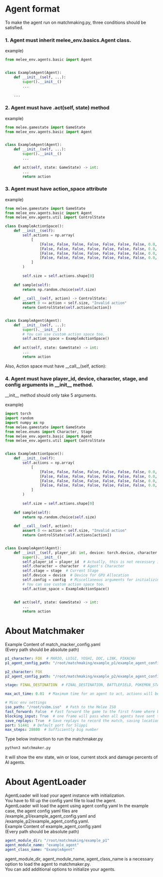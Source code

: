 Agent format
============

To make the agent run on matchmaking.py, three conditions should be satisfied.
### 1. Agent must inherit **melee_env.basics.Agent** class.
example) 
```python
from melee_env.agents.basic import Agent


class ExampleAgent(Agent):
    def __init__(self, ...):
        super().__init__()
        ...
    
    ...
```

### 2. Agent must have **.act(self, state)** method
example)
```python
from melee.gamestate import GameState
from melee_env.agents.basic import Agent


class ExampleAgent(Agent):
    def __init__(self, ...):
        super().__init__()
        ...
    
    def act(self, state: GameState) -> int:
        ... 
        return action
```

### 3. Agent must have **action_space** attribute

example)
```python
from melee.gamestate import GameState
from melee_env.agents.basic import Agent
from melee_env.agents.util import ControlState

class ExampleActionSpace():
    def __init__(self):
        self.actions = np.array(
            [
                [False, False, False, False, False, False, False, 0.0, 0.0, 0.0, 0.0, 0.0, 0.0],
                [False, False, False, False, False, False, False, 0.0, 0.0, 0.0, 0.0, 0.0, 0.0],
                [False, False, False, False, False, False, False, 0.0, 0.0, 0.0, 0.0, 0.0, 0.0],
                [False, False, False, False, False, False, False, 0.0, 0.0, 0.0, 0.0, 0.0, 0.0],
            ]
        )
        
        self.size = self.actions.shape[0]
        
    def sample(self):
        return np.random.choice(self.size)
    
    def __call__(self, action) -> ControlState:
        assert 0 <= action < self.size, "Invalid action"
        return ControlState(self.actions[action])


class ExampleAgent(Agent):
    def __init__(self, ...):
        super().__init__()
        # You can use custom action space too.
        self.action_space = ExampleActionSpace()
    
    def act(self, state: GameState) -> int:
        ...
        return action
```
Also, Action space must have \_\_call\_\_(self, action): 


### 4. Agent must have player_id, device, character, stage, and config arguments in \_\_init\_\_ method.

\_\_init\_\_ method should only take 5 arguments. 

example)
```python
import torch
import random
import numpy as np
from melee.gamestate import GameState
from melee.enums import Character, Stage
from melee_env.agents.basic import Agent
from melee_env.agents.util import ControlState


class ExampleActionSpace():
    def __init__(self):
        self.actions = np.array(
            [
                [False, False, False, False, False, False, False, 0.0, 0.0, 0.0, 0.0, 0.0, 0.0],
                [False, False, False, False, False, False, False, 0.0, 0.0, 0.0, 0.0, 0.0, 0.0],
                [False, False, False, False, False, False, False, 0.0, 0.0, 0.0, 0.0, 0.0, 0.0],
                [False, False, False, False, False, False, False, 0.0, 0.0, 0.0, 0.0, 0.0, 0.0],
            ]
        )
        
        self.size = self.actions.shape[0]
        
    def sample(self):
        return np.random.choice(self.size)
    
    def __call__(self, action):
        assert 0 <= action < self.size, "Invalid action"
        return ControlState(self.actions[action])


class ExampleAgent(Agent):
    def __init__(self, player_id: int, device: torch.device, character: Character, stage: Stage, config: dict):
        super().__init__()
        self.player_id = player_id  # Actually, this is not necessary information.
        self.character = character  # Agent's Character
        self.stage = stage  # Current Stage
        self.device = device  # Device for GPU Allocation
        self.config = config  # Miscellaneous arguments for initializing the agent
        # You can use custom action space too.
        self.action_space = ExampleActionSpace()
        
    
    def act(self, state: GameState) -> int:
        ...
        return action
```

About Matchmaker
================
Example Content of match_macker_config.yaml  
(Every path should be absolute path)
```yaml
p1_character: FOX  # MARIO, LUIGI, YOSHI, DOC, LINK, PIKACHU
p1_agent_config_path: "/root/matchmaking/example_p1/example_agent_config.yaml"

p2_character: FOX
p2_agent_config_path: "/root/matchmaking/example_p2/example_agent_config.yaml"

stage: FINAL_DESTINATION  # FINAL_DESTINATION, BATTLEFIELD, POKEMON_STADIUM

max_act_time: 0.01  # Maximum time for an agent to act, actions will be ignored if time exceeds this value

# Misc env settings
iso_path: "/root/ssbm.iso"  # Path to the Melee ISO
fast_forward: False  # Fast forward the game to the first frame where both agents have sent their inputs
blocking_input: True  # one frame will pass when all agents have sent their inputs
save_replays: True  # Save replays to record the match, saving location: /root/slippi_replays
port: 51441  # Default port for Slippi
max_steps: 28800  # Sufficiently big number
```

Type below instruction to run the matchmaker.py

```bash
python3 matchmaker.py
```

it will show the env state, win or lose, current stock and damage percents of AI agents.

About AgentLoader
=================
AgentLoader will load your agent instance with initialization.  
You have to fill up the config yaml file to load the agent.  
AgentLoader will load the agent using agent config yaml
In the example case, the agent config yaml files are 
/example_p1/example_agent_config.yaml and /example_p2/example_agent_config.yaml.  
Example Content of example_agent_config.yaml  
(Every path should be absolute path)

```yaml
agent_module_dir: "/root/matchmaking/example_p1"
agent_module_name: "example_agent"
agent_class_name: "ExampleAgent"
```
agent_module_dir, agent_module_name, agent_class_name is a necessary option to load the agent to matchmaker.py.  
You can add additional options to initialize your agents.
